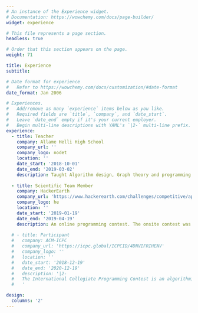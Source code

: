 ```yaml
---
# An instance of the Experience widget.
# Documentation: https://wowchemy.com/docs/page-builder/
widget: experience

# This file represents a page section.
headless: true

# Order that this section appears on the page.
weight: 71

title: Experience
subtitle:

# Date format for experience
#   Refer to https://wowchemy.com/docs/customization/#date-format
date_format: Jan 2006

# Experiences.
#   Add/remove as many `experience` items below as you like.
#   Required fields are `title`, `company`, and `date_start`.
#   Leave `date_end` empty if it's your current employer.
#   Begin multi-line descriptions with YAML's `|2-` multi-line prefix.
experience:
  - title: Teacher
    company: Allame Helli High School
    company_url: ''
    company_logo: nodet
    location: ''
    date_start: '2018-10-01'
    date_end: '2019-03-02'
    description: Taught Algorithm design, Graph theory and programming.
        
  - title: Scientific Team Member
    company: HackerEarth
    company_url: 'https://www.hackerearth.com/challenges/competitive/april-circuits-19/'
    company_logo: he
    location: ''
    date_start: '2019-01-19'
    date_end: '2019-04-19'
    description: An online programming contest. The onsite contest was held under the name Saba Programming Contest.
  
  # - title: Participant
  #   company: ACM-ICPC
  #   company_url: 'https://icpc.global/ICPCID/4DNVIFRIHENV'
  #   company_logo: ''
  #   location: ''
  #   date_start: '2018-12-19'
  #   date_end: '2020-12-19'
  #   description: '|2-
  #   The International Collegiate Programming Contest is an algorithmic programming contest for college students. Teams of three, representing their university, work to solve the most real-world problems, fostering collaboration, creativity, innovation, and the ability to perform under pressure.
  #   '

design:
  columns: '2'
---
```

